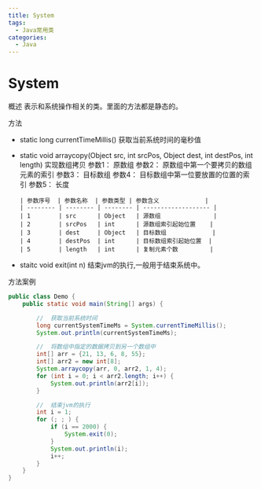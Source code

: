```yaml
---
title: System
tags:
  - Java常用类
categories:
  - Java
---
```


# System
概述
  表示和系统操作相关的类。里面的方法都是静态的。

方法
  - static long currentTimeMillis()
      获取当前系统时间的毫秒值
  - static void arraycopy(Object src, int srcPos, Object dest, int destPos, int length)
      实现数组拷贝
        参数1： 原数组
        参数2： 原数组中第一个要拷贝的数组元素的索引
        参数3： 目标数组
        参数4： 目标数组中第一位要放置的位置的索引
        参数5： 长度

        | 参数序号  | 参数名称  | 参数类型 | 参数含义             |
        | -------- | -------- | -------- | ------------------- |
        | 1        | src      | Object   | 源数组               |
        | 2        | srcPos   | int      | 源数组索引起始位置    |
        | 3        | dest     | Object   | 目标数组             |
        | 4        | destPos  | int      | 目标数组索引起始位置  |
        | 5        | length   | int      | 复制元素个数         |

  - staitc void exit(int n)
      结束jvm的执行,一般用于结束系统中。       


方法案例

``` Java
public class Demo {
    public static void main(String[] args) {

        //  获取当前系统时间
        long currentSystemTimeMs = System.currentTimeMillis();
        System.out.println(currentSystemTimeMs);

        //  将数组中指定的数据拷贝到另一个数组中
        int[] arr = {21, 13, 6, 8, 55};
        int[] arr2 = new int[8];
        System.arraycopy(arr, 0, arr2, 1, 4);
        for (int i = 0; i < arr2.length; i++) {
            System.out.println(arr2[i]);
        }

        //  结束jvm的执行
        int i = 1;
        for (; ; ) {
            if (i == 2000) {
                System.exit(0);
            }
            System.out.println(i);
            i++;
        }
    }
}

```
